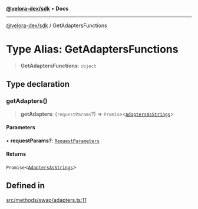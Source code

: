 [**@velora-dex/sdk**](../README.md) • **Docs**

***

[@velora-dex/sdk](../globals.md) / GetAdaptersFunctions

# Type Alias: GetAdaptersFunctions

> **GetAdaptersFunctions**: `object`

## Type declaration

### getAdapters()

> **getAdapters**: (`requestParams`?) => `Promise`\<[`AdaptersAsStrings`](../-internal-/type-aliases/AdaptersAsStrings.md)\>

#### Parameters

• **requestParams?**: [`RequestParameters`](../-internal-/type-aliases/RequestParameters.md)

#### Returns

`Promise`\<[`AdaptersAsStrings`](../-internal-/type-aliases/AdaptersAsStrings.md)\>

## Defined in

[src/methods/swap/adapters.ts:11](https://github.com/VeloraDEX/paraswap-sdk/blob/feat/velora/src/methods/swap/adapters.ts#L11)
